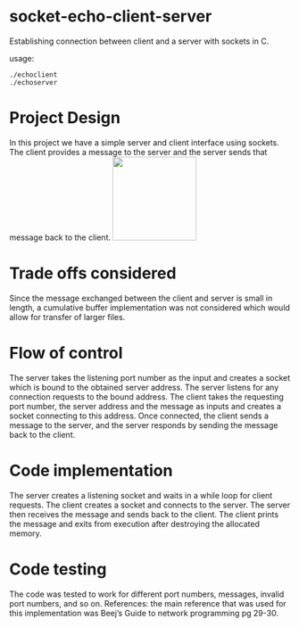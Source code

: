 # socket-echo-client-server
Establishing connection between client and a server with sockets in C.

usage:
```
./echoclient
./echoserver
```

# Project Design
In this project we have a simple server and client interface using sockets. The client provides a message to the server and the server sends that message back to the client. 
<image src="https://raw.githubusercontent.com/sreeganeshji/socket-echo-client-server/master/Illustrations/echo.png" height=150>
# Trade offs considered 
Since the message exchanged between the client and server is small in length, a cumulative buffer implementation was not considered which would allow for transfer of larger files. 
# Flow of control 
The server takes the listening port number as the input and creates a socket which is bound to the obtained server address. The server listens for any connection requests to the bound address. 
The client takes the requesting port number, the server address and the message as inputs and creates a socket connecting to this address. Once connected, the client sends a message to the server, and the server responds by sending the message back to the client.
# Code implementation 
The server creates a listening socket and waits in a while loop for client requests. The client creates a socket and connects to the server. The server then receives the message and sends back to the client. The client prints the message and exits from execution after destroying the allocated memory. 
# Code testing 
The code was tested to work for different port numbers, messages, invalid port numbers, and so on. 
References: the main reference that was used for this implementation was Beej’s Guide to network programming pg 29-30. 
